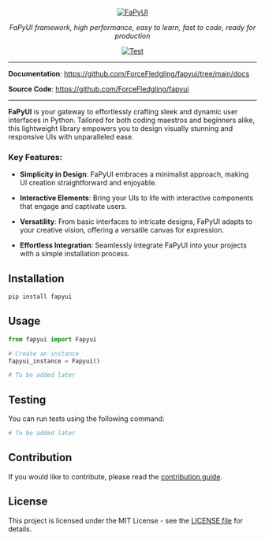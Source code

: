 <p align="center">
  <a href="#"><img src="https://github.com/ForceFledgling/fapyui/blob/main/docs/img/logo_transparent_600_2.png" alt="FaPyUI"></a>
</p>
<p align="center">
    <em>FaPyUI framework, high performance, easy to learn, fast to code, ready for production</em>
</p>
<p align="center">
  <a href="https://opensource.org/licenses/MIT" target="_blank">
      <img src="https://img.shields.io/badge/license-MIT-blue.svg" alt="Test">
  </a>
</p>

---

**Documentation**: <a href="https://github.com/ForceFledgling/fapyui/tree/main/docs" target="_blank">https://github.com/ForceFledgling/fapyui/tree/main/docs</a>

**Source Code**: <a href="https://github.com/ForceFledgling/fapyui" target="_blank">https://github.com/ForceFledgling/fapyui</a>

---

**FaPyUI** is your gateway to effortlessly crafting sleek and dynamic user interfaces in Python. Tailored for both coding maestros and beginners alike, this lightweight library empowers you to design visually stunning and responsive UIs with unparalleled ease.

### Key Features:

- **Simplicity in Design**: FaPyUI embraces a minimalist approach, making UI creation straightforward and enjoyable.

- **Interactive Elements**: Bring your UIs to life with interactive components that engage and captivate users.

- **Versatility**: From basic interfaces to intricate designs, FaPyUI adapts to your creative vision, offering a versatile canvas for expression.

- **Effortless Integration**: Seamlessly integrate FaPyUI into your projects with a simple installation process.


## Installation

```bash
pip install fapyui
```

## Usage

```python
from fapyui import Fapyui

# Create an instance
fapyui_instance = Fapyui()

# To be added later
```

## Testing

You can run tests using the following command:
```bash
# To be added later
```

## Contribution

If you would like to contribute, please read the [contribution guide](https://github.com/ForceFledgling/fapyui/blob/main/CONTRIBUTING.md).

## License

This project is licensed under the MIT License - see the [LICENSE file](https://github.com/ForceFledgling/fapyui/blob/main/LICENSE) for details.